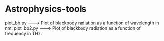 # Astrophysics-tools

plot_bb.py  ---> Plot of blackbody radiation as a function of wavelength in nm.
plot_bb2.py ---> Plot of blackbody radiation as a function of frequency in THz.
